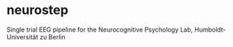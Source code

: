 # neurostep
Single trial EEG pipeline for the Neurocognitive Psychology Lab, Humboldt-Universität zu Berlin
